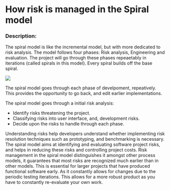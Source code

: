 # How risk is managed in the Spiral model

### Description:
The spiral model is like the incremental model, but with more dedicated to risk analysis. The model follows four phases: Risk analysis, Engineering and evaluation. The project will go through these phases repeaetably in iterations (called spirals in this model). Every spiral builds off the base spiral.

![](https://i.imgur.com/rinTPGA.png)

The spiral model goes through each phase of develpoment, repeatively. This provides the opportunity to go back, and edit earlier implementations. 

The spiral model goes through a initial risk analysis:
- Identify risks threatening the project.
- Classifying risks into user interface, and, development risks.
- Decide upon the risks to handle through each phase. 

Understanding risks help developers understand whether implementing risk resolution techniques such as prototyping, and benchmarking is necessary. The spiral model aims at identifying and evaluating software project risks, and helps in reducing these risks and controlling project costs. Risk management in the spiral model distinguishes it amongst other process models, it guarantees that most risks are recognized much earlier than in other models. This is essential for larger projects that have produced functional software early. As it constantly allows for changes due to the periodic testing iterations. This allows for a more robust product as you have to constantly re-evaluate your own work. 



